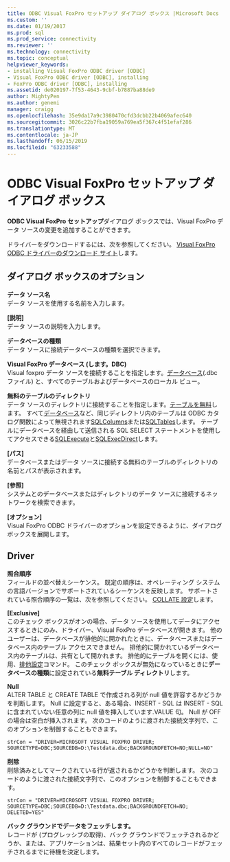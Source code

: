 ```yaml
---
title: ODBC Visual FoxPro セットアップ ダイアログ ボックス |Microsoft Docs
ms.custom: ''
ms.date: 01/19/2017
ms.prod: sql
ms.prod_service: connectivity
ms.reviewer: ''
ms.technology: connectivity
ms.topic: conceptual
helpviewer_keywords:
- installing Visual FoxPro ODBC driver [ODBC]
- Visual FoxPro ODBC driver [ODBC], installing
- FoxPro ODBC driver [ODBC], installing
ms.assetid: de020197-7f53-4643-9cbf-b7887ba88de9
author: MightyPen
ms.author: genemi
manager: craigg
ms.openlocfilehash: 35e9da17a9c3980470cfd3dcbb22b4069afec640
ms.sourcegitcommit: 3026c22b7fba19059a769ea5f367c4f51efaf286
ms.translationtype: MT
ms.contentlocale: ja-JP
ms.lasthandoff: 06/15/2019
ms.locfileid: "63233588"
---
```

# <a name="odbc-visual-foxpro-setup-dialog-box"></a>ODBC Visual FoxPro セットアップ ダイアログ ボックス
**ODBC Visual FoxPro セットアップ**ダイアログ ボックスでは、Visual FoxPro データ ソースの変更を追加することができます。  
  
 ドライバーをダウンロードするには、次を参照してください。 [Visual FoxPro ODBC ドライバーのダウンロード サイト](https://go.microsoft.com/fwlink/?LinkId=121318)します。  
  
## <a name="dialog-box-options"></a>ダイアログ ボックスのオプション  
 **データ ソース名**  
 データ ソースを使用する名前を入力します。  
  
 **[説明]**  
 データ ソースの説明を入力します。  
  
 **データベースの種類**  
 データ ソースに接続データベースの種類を選択できます。  
  
 **Visual FoxPro データベース (します。DBC)**  
 Visual foxpro データ ソースを接続することを指定します。[データベース](../../odbc/microsoft/visual-foxpro-terminology.md)(.dbc ファイル) と、すべてのテーブルおよびデータベースのローカル ビュー。  
  
 **無料のテーブルのディレクトリ**  
 データ ソースのディレクトリに接続することを指定します。[テーブルを無料](../../odbc/microsoft/visual-foxpro-terminology.md)します。 すべて[データベース](../../odbc/microsoft/visual-foxpro-terminology.md)など、同じディレクトリ内のテーブルは ODBC カタログ関数によって無視されます[SQLColumns](../../odbc/microsoft/sqlcolumns-visual-foxpro-odbc-driver.md)または[SQLTables](../../odbc/microsoft/sqltables-visual-foxpro-odbc-driver.md)します。 テーブルにデータベースを経由して送信される SQL SELECT ステートメントを使用してアクセスできる[SQLExecute](../../odbc/microsoft/sqlexecute-visual-foxpro-odbc-driver.md)と[SQLExecDirect](../../odbc/microsoft/sqlexecdirect-visual-foxpro-odbc-driver.md)します。  
  
 **[パス]**  
 データベースまたはデータ ソースに接続する無料のテーブルのディレクトリの名前とパスが表示されます。  
  
 **[参照]**  
 システムとのデータベースまたはディレクトリのデータ ソースに接続するネットワークを検索できます。  
  
 **[オプション]**  
 Visual FoxPro ODBC ドライバーのオプションを設定できるように、ダイアログ ボックスを展開します。  
  
## <a name="driver"></a>Driver  
 **照合順序**  
 フィールドの並べ替えシーケンス。 既定の順序は、オペレーティング システムの言語バージョンでサポートされているシーケンスを反映します。 サポートされている照合順序の一覧は、次を参照してください。 [COLLATE 設定](../../odbc/microsoft/set-collate-command.md)します。  
  
 **[Exclusive]**  
 このチェック ボックスがオンの場合、データ ソースを使用してデータにアクセスするときにのみ、ドライバー、Visual FoxPro データベースが開きます。 他のユーザーは、データベースが排他的に開かれたときに、データベースまたはデータベース内のテーブル アクセスできません。 排他的に開かれているデータベース内のテーブルは、共有として開かれます。 排他的にテーブルを開くには、使用、[排他設定](../../odbc/microsoft/set-exclusive-command.md)コマンド。 このチェック ボックスが無効になっているときに**データベースの種類**に設定されている**無料テーブル ディレクトリ**します。  
  
 **Null**  
 ALTER TABLE と CREATE TABLE で作成される列が null 値を許容するかどうかを判断します。 Null に設定すると、ある場合、INSERT - SQL は INSERT - SQL に含まれていない任意の列に null 値を挿入しています.VALUE 句。 Null が OFF の場合は空白が挿入されます。 次のコードのように渡された接続文字列で、このオプションを制御することもできます。  
  
```  
strCon = "DRIVER=MICROSOFT VISUAL FOXPRO DRIVER;  
SOURCETYPE=DBC;SOURCEDB=D:\Testdata.dbc;BACKGROUNDFETCH=NO;NULL=NO"  
```  
  
 **削除**  
 削除済みとしてマークされている行が返されるかどうかを判断します。 次のコードのように渡された接続文字列で、このオプションを制御することもできます。  
  
```  
strCon = "DRIVER=MICROSOFT VISUAL FOXPRO DRIVER;  
SOURCETYPE=DBC;SOURCEDB=D:\Testdata.dbc;BACKGROUNDFETCH=NO;  
DELETED=YES"  
```  
  
 **バック グラウンドでデータをフェッチします。**  
 レコードが (プログレッシブの取得)、バック グラウンドでフェッチされるかどうか、または、アプリケーションは、結果セット内のすべてのレコードがフェッチされるまでに待機を決定します。
